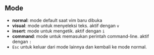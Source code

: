 ## Mode
- **normal**: mode default saat vim baru dibuka
- **visual**: mode untuk menyeleksi teks. aktif dengan `v`
- **insert**: mode untuk mengetik. aktif dengan `i`
- **command**: mode untuk memasukan perintah command-line. aktif dengan `:`
- `Esc` untuk keluar dari mode lainnya dan kembali ke mode normal.
